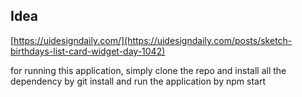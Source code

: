 ## Idea

[https://uidesigndaily.com/](https://uidesigndaily.com/posts/sketch-birthdays-list-card-widget-day-1042)

for running this application, simply clone the repo and install all the dependency by git install and run the application by npm start

